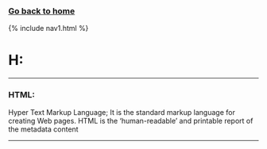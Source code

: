 ### **[Go back to home](https://ironrico.github.io/TestGlossary/)**

{% include nav1.html %}


# **H:** 

___

### **HTML:**
Hyper Text Markup Language; It is the standard markup language for creating Web pages. 
HTML is the ‘human-readable’ and printable report of the metadata content

___
